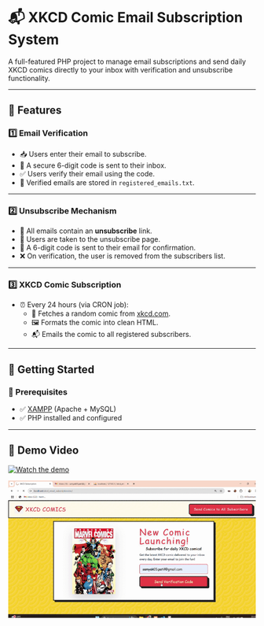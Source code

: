 # 📬 XKCD Comic Email Subscription System

A full-featured PHP project to manage email subscriptions and send daily XKCD comics directly to your inbox with verification and unsubscribe functionality.

---

## 📌 Features

### 1️⃣ Email Verification
- 📥 Users enter their email to subscribe.
- 🔐 A secure 6-digit code is sent to their inbox.
- ✅ Users verify their email using the code.
- 💾 Verified emails are stored in `registered_emails.txt`.

---

### 2️⃣ Unsubscribe Mechanism
- 📩 All emails contain an **unsubscribe** link.
- 🧾 Users are taken to the unsubscribe page.
- 🔐 A 6-digit code is sent to their email for confirmation.
- ❌ On verification, the user is removed from the subscribers list.

---

### 3️⃣ XKCD Comic Subscription
- ⏰ Every 24 hours (via CRON job):
  - 📡 Fetches a random comic from [xkcd.com](https://xkcd.com).
  - 🖼️ Formats the comic into clean HTML.
  - 📬 Emails the comic to all registered subscribers.

---

## 🚀 Getting Started

### 🔧 Prerequisites
- ✅ [XAMPP](https://www.apachefriends.org/index.html) (Apache + MySQL)
- ✅ PHP installed and configured

---
## 🎥 Demo Video

[![Watch the demo](https://img.youtube.com/vi/e018NNg7PWs/0.jpg)](https://youtu.be/e018NNg7PWs)

![Comic Emailer Preview](screenshots/comic_emailer.gif)


